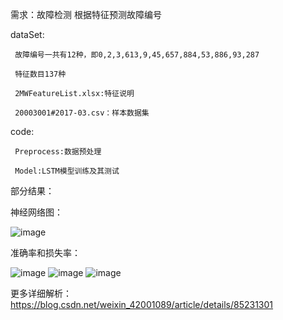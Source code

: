 
需求：故障检测
     根据特征预测故障编号


dataSet:

     故障编号一共有12种，即0,2,3,613,9,45,657,884,53,886,93,287

     特征数目137种

     2MWFeatureList.xlsx:特征说明

     20003001#2017-03.csv：样本数据集



code:

     Preprocess:数据预处理

     Model:LSTM模型训练及其测试


部分结果：

   神经网络图：

![image](https://github.com/Mryangkaitong/python-Machine-learning/blob/master/tensorflow/LSTM/photo/graph.png)

  准确率和损失率：

![image](https://github.com/Mryangkaitong/python-Machine-learning/blob/master/tensorflow/LSTM/photo/train.png)
![image](https://github.com/Mryangkaitong/python-Machine-learning/blob/master/tensorflow/LSTM/photo/test.png)
![image](https://github.com/Mryangkaitong/python-Machine-learning/blob/master/tensorflow/LSTM/photo/originaltest.png)

更多详细解析：https://blog.csdn.net/weixin_42001089/article/details/85231301
